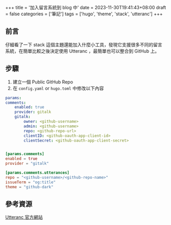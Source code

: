 +++
title = '加入留言系統到 blog 中'
date = 2023-11-30T19:41:43+08:00
draft = false
categories = ['筆記']
tags = ['hugo', 'theme', 'stack', 'utteranc']
+++

## 前言

仔細看了一下 stack 這個主題還能加入什麼小工具，發現它支援很多不同的留言系統，在簡單比較之後決定使用 Utteranc ，最簡單也可以整合到 GitHub 上。

## 步驟

1. 建立一個 Public GitHub Repo
2. 在 `config.yaml` or `hugo.toml` 中修改以下內容

```yaml
params:
comments:
    enabled: true
    provider: gitalk
    gitalk:
        owner: <github-username>
        admin: <github-username>
        repo: <github-repo-url>
        clientID: <github-oauth-app-client-id>
        clientSecret: <github-oauth-app-client-secret>
```

```toml

[params.comments]
enabled = true
provider = "gitalk"

[params.comments.utterances]
repo = "<github-username>/<github-repo-name>"
issueTerm = "og:title"
theme = "github-dark"
```

## 參考資源

[Utteranc 官方網站](https://utteranc.es/)
